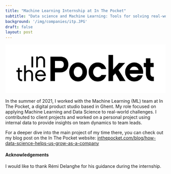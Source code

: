 ```yaml
---
title: "Machine Learning Internship at In The Pocket"
subtitle: "Data science and Machine Learning: Tools for solving real-world problems"
background: '/img/companies/itp.JPG'
draft: false
layout: post
---
```

<img src="/img/companies/itp.png" alt="ITP Image" style="max-width:100%;height:auto;">

In the summer of 2021, I worked with the Machine Learning (ML) team at In The Pocket, a digital product studio based in Ghent. My role focused on applying Machine Learning and Data Science to real-world challenges. I contributed to client projects and worked on a personal project using internal data to provide insights on team dynamics to team leads.

For a deeper dive into the main project of my time there, you can check out my blog post on the In The Pocket website: [inthepocket.com/blog/how-data-science-helps-us-grow-as-a-company](https://www.inthepocket.com/blog/how-data-science-helps-us-grow-as-a-company)

#### Acknowledgements
I would like to thank Rémi Delanghe for his guidance during the internship.